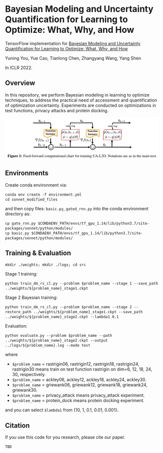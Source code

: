 # Bayesian Modeling and Uncertainty Quantification for Learning to Optimize: What, Why, and How

TensorFlow implementation for [Bayesian Modeling and Uncertainty Quantification for Learning to Optimize: What, Why, and How]()

Yuning You, Yue Cao, Tianlong Chen, Zhangyang Wang, Yang Shen

In ICLR 2022.

## Overview

In this repository, we perform Bayesian modeling in learning to optimize techniques, to address the practical need of accessment and quantification of optimization uncertainty.
Experiments are conducted on optimizations in test functions, privacy attacks and protein docking.

![](./ual2o.png)


## Environments
Create conda environment via:
```
conda env create -f environment.yml
cd sonnet_modified_files
```
and then copy files: ```basic.py```, ```gated_rnn.py``` into the conda environment directory as:
```
cp gate_rnn.py $CONDAENV_PATH/envs/tf_gpu_1.14/lib/python3.7/site-packages/sonnet/python/modules/
cp basic.py $CONDAENV_PATH/envs/tf_gpu_1.14/lib/python3.7/site-packages/sonnet/python/modules/
```

## Training & Evaluation
```
mkdir ./weights; mkdir ./logs; cd src
```
Stage 1 training:
```
python train_dm_rs_cl.py --problem $problem_name --stage 1 --save_path ../weights/${problem_name}_stage1.ckpt
```

Stage 2 Bayesian training:
```
python train_dm_rs_cl.py --problem $problem_name --stage 2 --restore_path ../weights/${problem_name}_stage1.ckpt --save_path ../weights/${problem_name}_stage2.ckpt --lambda1 0.1
```

Evaluation:
```
python evaluate.py --problem $problem_name --path ../weights/${problem_name}_stage2.ckpt --output ../logs/${problem_name}.log --mode test
```
where
* ```$problem_name``` = rastrigin06, rastrigin12, rastrigin18, rastrigin24, rastrigin30 means train on test function rastrigin on dim=6, 12, 18, 24, 30, respectively.
* ```$problem_name``` = ackley06, ackley12, ackley18, ackley24, ackley30.
* ```$problem_name``` = griewank06, griewank12, griewank18, griewank24, griewank30.
* ```$problem_name``` = privacy_attack means privacy_attack experiment.
* ```$problem_name``` = protein_dock means protein docking experiment.

and you can select ```$lambda1``` from {10, 1, 0.1, 0.01, 0.001}.



## Citation

If you use this code for you research, please cite our paper.
```
TBD
```


